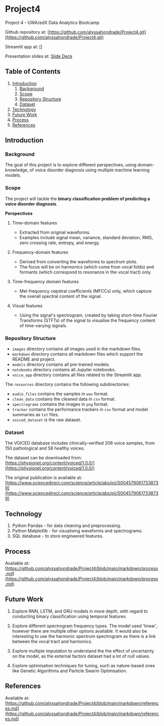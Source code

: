 # Project4
Project 4 - UWA/edX Data Analytics Bootcamp

Github repository at: [https://github.com/alyssahondrade/Project4.git](https://github.com/alyssahondrade/Project4.git)

Streamlit app at: []

Presentation slides at: [Slide Deck](https://www.canva.com/design/DAF5Qyzn8rI/hbJorv3SRrgkLC6FLUEDbg/edit?utm_content=DAF5Qyzn8rI&utm_campaign=designshare&utm_medium=link2&utm_source=sharebutton)


## Table of Contents
1. [Introduction](https://github.com/alyssahondrade/Project4#introduction)
    1. [Background](https://github.com/alyssahondrade/Project4#background)
    2. [Scope](https://github.com/alyssahondrade/Project4#scope)
    3. [Repository Structure](https://github.com/alyssahondrade/Project4#repository-structure)
    4. [Dataset](https://github.com/alyssahondrade/Project4#dataset)
2. [Technology](https://github.com/alyssahondrade/Project4#technology)
3. [Future Work](https://github.com/alyssahondrade/Project4#future-work)
4. [Process](https://github.com/alyssahondrade/Project4#process)
5. [References](https://github.com/alyssahondrade/Project4#references)


## Introduction

### Background
The goal of this project is to explore different perspectives, using domain-knowledge, of voice disorder diagnosis using multiple machine learning models.


### Scope
The project will tackle the __binary classification problem of predicting a voice disorder diagnosis__.

__Perspectives__
1. Time-domain features
    - Extracted from original waveforms.
    - Examples include signal mean, variance, standard deviation, RMS, zero crossing rate, entropy, and energy.
    
2. Frequency-domain features
    - Derived from converting the waveforms to spectrum plots.
    - The focus will be on harmonics (which come from vocal folds) and formants (which correspond to resonance in the vocal tract) only.
    
3. Time-frequency domain features
    - Mel-frequency cepstral coefficients (MFCCs) only, which capture the overall spectral content of the signal.

4. Visual features
    - Using the signal's spectrogram, created by taking short-time Fourier Transforms (STFTs) of the signal to visualise the frequency content of time-varying signals.


### Repository Structure
- `images` directory contains all images used in the markdown files.
- `markdown` directory contains all markdown files which support the README and project.
- `models` directory contains all pre-trained models.
- `notebooks` directory contains all Jupyter notebooks.
- `voice_app` directory contains all files related to the Streamlit app.

The `resources` directory contains the following subdirectories:
- `audio_files` contains the samples in `wav` format.
- `clean_data` contains the cleaned data in `csv` format.
- `spectrograms` contains the images in `png` format.
- `tracker` contains the performance trackers in `csv` format and model summaries as `txt` files.
- `voiced_dataset` is the raw dataset.


### Dataset
The VOICED database includes clinically-verified 208 voice samples, from 150 pathological and 58 healthy voices.

The dataset can be downloaded from: [https://physionet.org/content/voiced/1.0.0/](https://physionet.org/content/voiced/1.0.0/)

The original publication is available at: [https://www.sciencedirect.com/science/article/abs/pii/S0045790617338739](https://www.sciencedirect.com/science/article/abs/pii/S0045790617338739)


## Technology
1. Python Pandas - for data cleaning and preprocessing.
2. Python Matplotlib - for visualising waveforms and spectrograms.
3. SQL database - to store engineered features.


## Process
Available at: [https://github.com/alyssahondrade/Project4/blob/main/markdown/process.md](https://github.com/alyssahondrade/Project4/blob/main/markdown/process.md)


## Future Work
1. Explore RNN, LSTM, and GRU models in more depth, with regard to conducting binary classification using temporal features.

2. Explore different spectrogram frequency types. The model used 'linear', however there are multiple other options available. It would also be interesting to use the harmonic spectrum spectrogram as there is a link between the vocal tract and harmonics.

3. Explore multiple imputation to understand the  the effect of uncertainty on the model, as the external factors dataset had a lot of null values.

4. Explore optimisation techniques for tuning, such as nature-based ones like Genetic Algorithms and Particle Swarm Optimisation.


## References
Available at: [https://github.com/alyssahondrade/Project4/blob/main/markdown/references.md](https://github.com/alyssahondrade/Project4/blob/main/markdown/references.md)